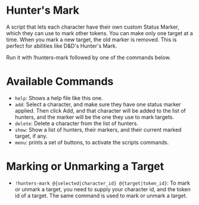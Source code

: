 Hunter's Mark
=============

A script that lets each character have their own custom Status Marker, which they can use to mark other tokens. You can make only one target at a time. When you mark a new target, the old marker is removed. This is perfect for abilities like D&D's Hunter's Mark.

Run it with !hunters-mark followed by one of the commands below.

Available Commands
==================

* `help`: Shows a help file like this one.
* `add`: Select a character, and make sure they have one status marker applied. Then click Add, and that character will be added to the list of hunters, and the marker will be the one they use to mark targets.
* `delete`: Delete a character from the list of hunters.
* `show`: Show a list of hunters, their markers, and their current marked target, if any.
* `menu`: prints a set of buttons, to activate the scripts commands.

Marking or Unmarking a Target
=============================

* `!hunters-mark @{selected|character_id} @{target|token_id}`: To mark or unmark a target, you need to supply your character id, and the token id of a target. The same command is used to mark or unmark a target.


